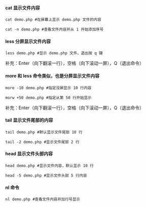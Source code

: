 #### cat 显示文件内容

```
cat demo.php #在屏幕上显示 demo.php 文件的内容

cat -n demo.php #查看文件内容并从 1 开始添加序号
```

#### less 分屏显示文件内容

```
less demo.php #显示 demo.php 文件，退出按 q 键
```
补充：Enter（向下翻滚一行），空格（向下滚动一屏），Q（退出命令）

#### more 和 less 命令类似，也是分屏显示文件内容

```
more -10 demo.php #指定没屏显示 10 行内容

morw +50 demo.php #指定从第 50 行开始显示
```
补充：Enter（向下翻滚一行），空格（向下滚动一屏），Q（退出命令）

#### tail 显示文件尾部的内容

```
tail demo.php #默认显示文件尾部 10 行

tail -2 demo.php #显示文件尾部 2 行
```

#### head 显示文件头部内容

```
head demo.php #显示文件内容，默认显示 10 行

head -5 demo.php #显示文件头部 5 行内容
```

#### nl 命令

```
nl demo.php #查看文件内容并加行号显示
```


